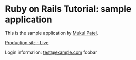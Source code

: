 # Ruby on Rails Tutorial: sample application

This is the sample application by [Mukul Patel](https://github.com/Mukul215).

[Production site - Live](https://stark-headland-9093.herokuapp.com/)

Login information:
test@example.com
foobar
